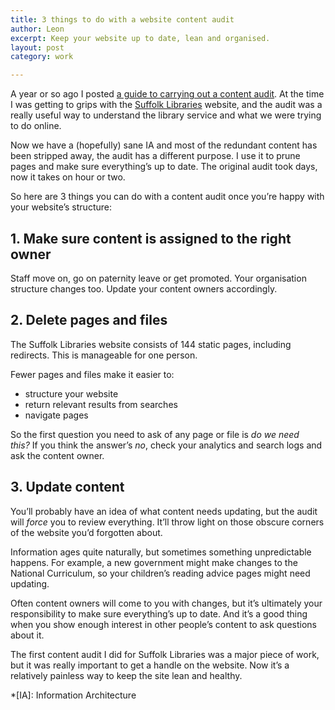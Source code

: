 ```yaml
---
title: 3 things to do with a website content audit
author: Leon
excerpt: Keep your website up to date, lean and organised.
layout: post
category: work

---
```

A year or so ago I posted [a guide to carrying out a content audit][1]. At the time I was getting to grips with the [Suffolk Libraries][2] website, and the audit was a really useful way to understand the library service and what we were trying to do online.

Now we have a (hopefully) sane IA and most of the redundant content has been stripped away, the audit has a different purpose. I use it to prune pages and make sure everything&#8217;s up to date. The original audit took days, now it takes on hour or two.

So here are 3 things you can do with a content audit once you&#8217;re happy with your website&#8217;s structure:

## 1. Make sure content is assigned to the right owner

Staff move on, go on paternity leave or get promoted. Your organisation structure changes too. Update your content owners accordingly.

## 2. Delete pages and files

The Suffolk Libraries website consists of 144 static pages, including redirects. This is manageable for one person.

Fewer pages and files make it easier to:

*   structure your website
*   return relevant results from searches
*   navigate pages

So the first question you need to ask of any page or file is *do we need this?* If you think the answer&#8217;s *no*, check your analytics and search logs and ask the content owner.

## 3. Update content

You&#8217;ll probably have an idea of what content needs updating, but the audit will *force* you to review everything. It&#8217;ll throw light on those obscure corners of the website you&#8217;d forgotten about.

Information ages quite naturally, but sometimes something unpredictable happens. For example, a new government might make changes to the National Curriculum, so your children&#8217;s reading advice pages might need updating.

Often content owners will come to you with changes, but it&#8217;s ultimately your responsibility to make sure everything&#8217;s up to date. And it&#8217;s a good thing when you show enough interest in other people&#8217;s content to ask questions about it.

The first content audit I did for Suffolk Libraries was a major piece of work, but it was really important to get a handle on the website. Now it&#8217;s a relatively painless way to keep the site lean and healthy.

 [1]: http://leonpaternoster.com/2013/04/carrying-out-a-web-content-audit/ "Carrying out a web content audit"
 [2]: http://suffolklibraries.co.uk

 *[IA]: Information Architecture
